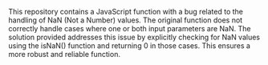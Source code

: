 This repository contains a JavaScript function with a bug related to the handling of NaN (Not a Number) values. The original function does not correctly handle cases where one or both input parameters are NaN. The solution provided addresses this issue by explicitly checking for NaN values using the isNaN() function and returning 0 in those cases.  This ensures a more robust and reliable function.